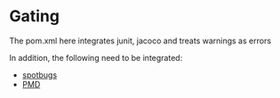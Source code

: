 # Gating

The pom.xml here integrates junit, jacoco and treats warnings as errors

In addition, the following need to be integrated:

- [spotbugs](https://spotbugs.github.io/index.html)
- [PMD](https://pmd.github.io/)
